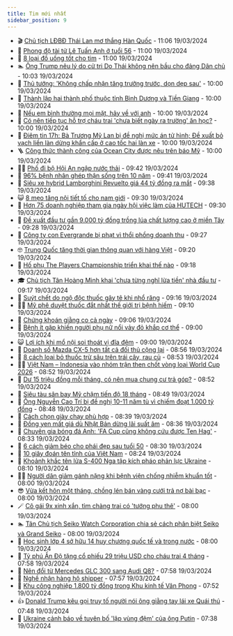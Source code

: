 ```yaml
---
title: Tim mới nhất
sidebar_position: 9
---
```


<!-- vnexpress-tin-moi-nhat:START -->
- 🎬 [Chủ tịch LĐBĐ Thái Lan mơ thắng Hàn Quốc](https://vnexpress.net/chu-tich-ldbd-thai-lan-mo-thang-han-quoc-4724191.html) - 11:06 19/03/2024
- 🐎 [Phong độ tài tử Lê Tuấn Anh ở tuổi 56](https://vnexpress.net/phong-do-tai-tu-le-tuan-anh-o-tuoi-56-4723981.html) - 11:00 19/03/2024
- 🦍 [8 loại đồ uống tốt cho tim](https://vnexpress.net/8-loai-do-uong-tot-cho-tim-4724005.html) - 11:00 19/03/2024
- 🏊 [Ông Trump nêu lý do cử tri Do Thái không nên bầu cho đảng Dân chủ](https://vnexpress.net/ong-trump-neu-ly-do-cu-tri-do-thai-khong-nen-bau-cho-dang-dan-chu-4724125.html) - 10:03 19/03/2024
- 🎊 [Thủ tướng: &#39;Không chấp nhận tăng trưởng trước, dọn dẹp sau&#39;](https://vnexpress.net/thu-tuong-khong-chap-nhan-tang-truong-truoc-don-dep-sau-4724148.html) - 10:00 19/03/2024
- 🎃 [Thành lập hai thành phố thuộc tỉnh Bình Dương và Tiền Giang](https://vnexpress.net/thanh-lap-hai-thanh-pho-thuoc-tinh-binh-duong-va-tien-giang-4724126.html) - 10:00 19/03/2024
- 🧰 [Nếu em bình thường mọi mặt, hãy về với anh](https://vnexpress.net/neu-em-binh-thuong-moi-mat-hay-ve-voi-anh-4723950.html) - 10:00 19/03/2024
- 🔭 [Có nên tiếp tục hỗ trợ cháu trai &#39;chưa biết ngày ra trường&#39; ăn học?](https://vnexpress.net/co-nen-tiep-tuc-ho-tro-chau-trai-chua-biet-ngay-ra-truong-an-hoc-4723893.html) - 10:00 19/03/2024
- 🫶 [Điêm tin 17h: Bà Trương Mỹ Lan bị đề nghị mức án tử hình; Đề xuất bỏ vạch liền làn dừng khẩn cấp ở cao tốc hai làn xe](https://vnexpress.net/diem-tin-17h-ba-truong-my-lan-bi-de-nghi-muc-an-tu-hinh-de-xuat-bo-vach-lien-lan-dung-khan-cap-o-cao-toc-hai-lan-xe-4724180.html) - 10:00 19/03/2024
- 🪜 [Công thức thành công của Ocean City được nêu trên báo Mỹ](https://vnexpress.net/cong-thuc-thanh-cong-cua-ocean-city-duoc-neu-tren-bao-my-4724173.html) - 10:00 19/03/2024
- 👨‍🏫 [Phố đi bộ Hội An ngập nước thải](https://vnexpress.net/pho-di-bo-hoi-an-ngap-nuoc-thai-4724122.html) - 09:42 19/03/2024
- 🎊 [96% bệnh nhân ghép thận sống trên 10 năm](https://vnexpress.net/96-benh-nhan-ghep-than-song-tren-10-nam-4724130.html) - 09:41 19/03/2024
- 🎊 [Siêu xe hybrid Lamborghini Revuelto giá 44 tỷ đồng ra mắt](https://vnexpress.net/sieu-xe-hybrid-lamborghini-revuelto-gia-44-ty-dong-ra-mat-4724143.html) - 09:38 19/03/2024
- 😺 [8 mẹo tăng nội tiết tố cho nam giới](https://vnexpress.net/8-meo-tang-noi-tiet-to-cho-nam-gioi-4724086.html) - 09:30 19/03/2024
- 🐘 [Hơn 75 doanh nghiệp tham gia ngày hội việc làm của HUTECH](https://vnexpress.net/hon-75-doanh-nghiep-tham-gia-ngay-hoi-viec-lam-cua-hutech-4723976.html) - 09:30 19/03/2024
- 🌁 [Đề xuất đầu tư gần 9.000 tỷ đồng trồng lúa chất lượng cao ở miền Tây](https://vnexpress.net/de-xuat-dau-tu-gan-9-000-ty-dong-trong-lua-chat-luong-cao-o-mien-tay-4724149.html) - 09:28 19/03/2024
- 🐲 [Công ty con Evergrande bị phạt vì thổi phồng doanh thu](https://vnexpress.net/cong-ty-con-evergrande-bi-phat-vi-thoi-phong-doanh-thu-4724051.html) - 09:27 19/03/2024
- 🤓 [Trung Quốc tăng thời gian thông quan với hàng Việt](https://vnexpress.net/trung-quoc-tang-thoi-gian-thong-quan-voi-hang-viet-4724096.html) - 09:20 19/03/2024
- 💪 [Hố phụ The Players Championship triển khai thế nào](https://vnexpress.net/ho-phu-the-players-championship-trien-khai-the-nao-4723778.html) - 09:18 19/03/2024
- 🎓 [Chủ tịch Tân Hoàng Minh khai &#39;chưa từng nghĩ lừa tiền&#39; nhà đầu tư](https://vnexpress.net/chu-tich-tan-hoang-minh-chua-tung-nghi-chiem-doat-tien-4724112.html) - 09:17 19/03/2024
- 🫣 [Suýt chết do ngộ độc thuốc gây tê khi nhổ răng](https://vnexpress.net/suyt-chet-do-ngo-doc-thuoc-gay-te-khi-nho-rang-4724123.html) - 09:16 19/03/2024
- 🧑‍💻 [Mỹ phê duyệt thuốc đắt nhất thế giới trị bệnh hiếm](https://vnexpress.net/my-phe-duyet-thuoc-dat-nhat-the-gioi-tri-benh-hiem-4724131.html) - 09:10 19/03/2024
- 🐲 [Chứng khoán giằng co cả ngày](https://vnexpress.net/chung-khoan-giang-co-ca-ngay-4724134.html) - 09:06 19/03/2024
- 🌝 [Bệnh ít gặp khiến người phụ nữ nổi vảy đỏ khắp cơ thể](https://vnexpress.net/benh-it-gap-khien-nguoi-phu-nu-noi-vay-do-khap-co-the-4724093.html) - 09:00 19/03/2024
- 😺 [Lợi ích khi mổ nội soi thoát vị đĩa đệm](https://vnexpress.net/loi-ich-khi-mo-noi-soi-thoat-vi-dia-dem-4724032.html) - 09:00 19/03/2024
- 🐎 [Doanh số Mazda CX-5 hơn tất cả đối thủ cộng lại](https://vnexpress.net/doanh-so-mazda-cx-5-hon-tat-ca-doi-thu-cong-lai-4724097.html) - 08:56 19/03/2024
- 🎡 [8 cách loại bỏ thuốc trừ sâu trên trái cây, rau củ](https://vnexpress.net/8-cach-loai-bo-thuoc-tru-sau-tren-trai-cay-rau-cu-4723932.html) - 08:53 19/03/2024
- 👨‍🏫 [Việt Nam – Indonesia vào nhóm trận then chốt vòng loại World Cup 2026](https://vnexpress.net/viet-nam-indonesia-vao-nhom-tran-then-chot-vong-loai-world-cup-2026-4724136.html) - 08:52 19/03/2024
- 🦆 [Dư 15 triệu đồng mỗi tháng, có nên mua chung cư trả góp?](https://vnexpress.net/du-15-trieu-dong-moi-thang-co-nen-mua-chung-cu-tra-gop-4724106.html) - 08:52 19/03/2024
- 🚦 [Siêu tàu sân bay Mỹ chậm tiến độ 18 tháng](https://vnexpress.net/sieu-tau-san-bay-my-cham-tien-do-18-thang-4723990.html) - 08:49 19/03/2024
- 💫 [Ông Nguyễn Cao Trí bị đề nghị 10-11 năm tù vì chiếm đoạt 1.000 tỷ đồng](https://vnexpress.net/ong-nguyen-cao-tri-bi-de-nghi-10-11-nam-tu-vi-chiem-doat-1-000-ty-dong-4723779.html) - 08:48 19/03/2024
- 🎉 [Cách chọn giày chạy phù hợp](https://vnexpress.net/cach-chon-giay-chay-phu-hop-4723973.html) - 08:39 19/03/2024
- 🌋 [Đồng yen mất giá dù Nhật Bản dừng lãi suất âm](https://vnexpress.net/dong-yen-mat-gia-du-nhat-ban-dung-lai-suat-am-4724068.html) - 08:36 19/03/2024
- 🤖 [Chuyên gia bóng đá Anh: &#39;FA Cup cũng không cứu được Ten Hag&#39;](https://vnexpress.net/chuyen-gia-bong-da-anh-fa-cup-cung-khong-cuu-duoc-ten-hag-4724133.html) - 08:33 19/03/2024
- 🦏 [6 cách giảm béo cho phái đẹp sau tuổi 50](https://vnexpress.net/6-cach-giam-beo-cho-phai-dep-sau-tuoi-50-4724027.html) - 08:30 19/03/2024
- 🦩 [10 giây đoán tên tỉnh của Việt Nam](https://vnexpress.net/10-giay-doan-ten-tinh-cua-viet-nam-4724021.html) - 08:24 19/03/2024
- 👺 [Khoảnh khắc tên lửa S-400 Nga tập kích pháo phản lực Ukraine](https://vnexpress.net/khoanh-khac-ten-lua-s-400-nga-tap-kich-phao-phan-luc-ukraine-4723983.html) - 08:10 19/03/2024
- 🧑‍🏫 [Người dân giảm gánh nặng khi bệnh viện chống nhiễm khuẩn tốt](https://vnexpress.net/nguoi-dan-giam-ganh-nang-khi-benh-vien-chong-nhiem-khuan-tot-4724107.html) - 08:00 19/03/2024
- 😎 [Vừa kết hôn một tháng, chồng lén bán vàng cưới trả nợ bài bạc](https://vnexpress.net/vua-ket-hon-mot-thang-chong-len-ban-vang-cuoi-tra-no-bai-bac-4724074.html) - 08:00 19/03/2024
- 🪄 [Cô gái 9x xinh xắn, tìm chàng trai có &#39;tướng phu thê&#39;](https://vnexpress.net/co-gai-9x-xinh-xan-tim-chang-trai-co-tuong-phu-the-4723949.html) - 08:00 19/03/2024
- 🏊 [Tân Chủ tịch Seiko Watch Corporation chia sẻ cách phân biệt Seiko và Grand Seiko](https://vnexpress.net/tan-chu-tich-seiko-watch-corporation-chia-se-cach-phan-biet-seiko-va-grand-seiko-4721028.html) - 08:00 19/03/2024
- 💃 [Học sinh lớp 4 sở hữu 14 huy chương quốc tế và trong nước](https://vnexpress.net/hoc-sinh-lop-4-so-huu-14-huy-chuong-quoc-te-va-trong-nuoc-4720389.html) - 08:00 19/03/2024
- 🦆 [Tỷ phú Ấn Độ tặng cổ phiếu 29 triệu USD cho cháu trai 4 tháng](https://vnexpress.net/ty-phu-an-do-tang-co-phieu-29-trieu-usd-cho-chau-trai-4-thang-4724071.html) - 07:58 19/03/2024
- 🎊 [Nên đổi từ Mercedes GLC 300 sang Audi Q8?](https://vnexpress.net/nen-doi-tu-mercedes-glc-300-sang-audi-q8-4723870.html) - 07:58 19/03/2024
- 👺 [Nghề nhận hàng hộ shipper](https://vnexpress.net/nghe-nhan-hang-ho-shipper-4724050.html) - 07:57 19/03/2024
- 🎡 [Khu công nghiệp 1.800 tỷ đồng trong Khu kinh tế Vân Phong](https://vnexpress.net/khu-cong-nghiep-1-800-ty-dong-trong-khu-kinh-te-van-phong-4724084.html) - 07:52 19/03/2024
- 👍 [Donald Trump kêu gọi truy tố người nói ông giằng tay lái xe Quái thú](https://vnexpress.net/donald-trump-keu-goi-truy-to-nguoi-noi-ong-giang-tay-lai-xe-quai-thu-4723977.html) - 07:48 19/03/2024
- 🐎 [Ukraine cảnh báo về tuyên bố &#39;lập vùng đệm&#39; của ông Putin](https://vnexpress.net/ukraine-canh-bao-ve-tuyen-bo-lap-vung-dem-cua-ong-putin-4724012.html) - 07:38 19/03/2024<!-- vnexpress-tin-moi-nhat:END -->
